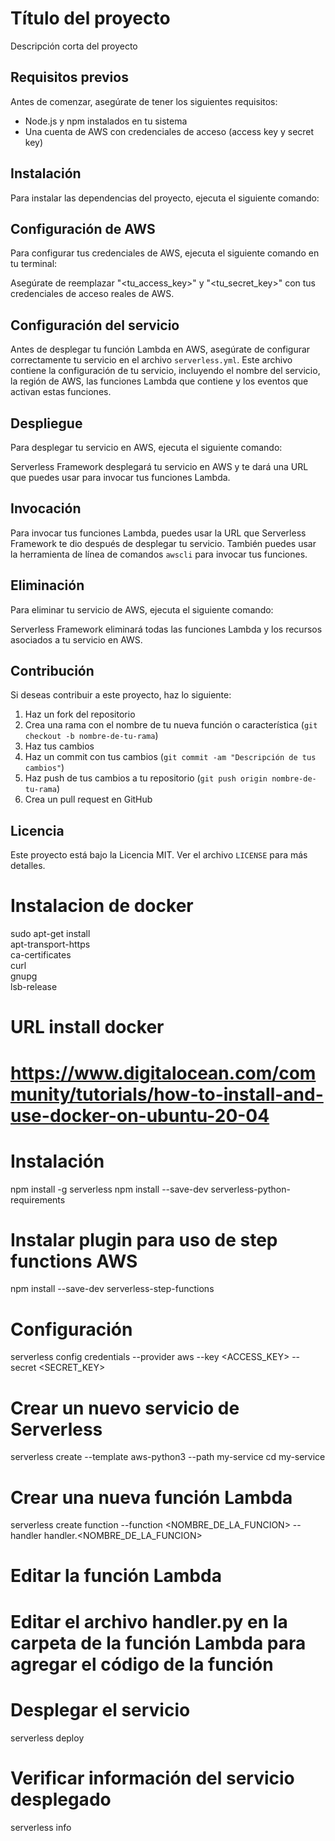 # Título del proyecto

Descripción corta del proyecto

## Requisitos previos

Antes de comenzar, asegúrate de tener los siguientes requisitos:

- Node.js y npm instalados en tu sistema
- Una cuenta de AWS con credenciales de acceso (access key y secret key)

## Instalación

Para instalar las dependencias del proyecto, ejecuta el siguiente comando:


## Configuración de AWS

Para configurar tus credenciales de AWS, ejecuta el siguiente comando en tu terminal:


Asegúrate de reemplazar "<tu_access_key>" y "<tu_secret_key>" con tus credenciales de acceso reales de AWS.

## Configuración del servicio

Antes de desplegar tu función Lambda en AWS, asegúrate de configurar correctamente tu servicio en el archivo `serverless.yml`. Este archivo contiene la configuración de tu servicio, incluyendo el nombre del servicio, la región de AWS, las funciones Lambda que contiene y los eventos que activan estas funciones.

## Despliegue

Para desplegar tu servicio en AWS, ejecuta el siguiente comando:


Serverless Framework desplegará tu servicio en AWS y te dará una URL que puedes usar para invocar tus funciones Lambda.

## Invocación

Para invocar tus funciones Lambda, puedes usar la URL que Serverless Framework te dio después de desplegar tu servicio. También puedes usar la herramienta de línea de comandos `awscli` para invocar tus funciones.

## Eliminación

Para eliminar tu servicio de AWS, ejecuta el siguiente comando:


Serverless Framework eliminará todas las funciones Lambda y los recursos asociados a tu servicio en AWS.

## Contribución

Si deseas contribuir a este proyecto, haz lo siguiente:

1. Haz un fork del repositorio
2. Crea una rama con el nombre de tu nueva función o característica (`git checkout -b nombre-de-tu-rama`)
3. Haz tus cambios
4. Haz un commit con tus cambios (`git commit -am "Descripción de tus cambios"`)
5. Haz push de tus cambios a tu repositorio (`git push origin nombre-de-tu-rama`)
6. Crea un pull request en GitHub

## Licencia

Este proyecto está bajo la Licencia MIT. Ver el archivo `LICENSE` para más detalles.

# Instalacion de docker
sudo apt-get install \
    apt-transport-https \
    ca-certificates \
    curl \
    gnupg \
    lsb-release
# URL install docker
# https://www.digitalocean.com/community/tutorials/how-to-install-and-use-docker-on-ubuntu-20-04
# Instalación
npm install -g serverless
npm install --save-dev serverless-python-requirements

# Instalar plugin para uso de step functions AWS
npm install --save-dev serverless-step-functions
# Configuración
serverless config credentials --provider aws --key <ACCESS_KEY> --secret <SECRET_KEY>

# Crear un nuevo servicio de Serverless
serverless create --template aws-python3 --path my-service
cd my-service

# Crear una nueva función Lambda
serverless create function --function <NOMBRE_DE_LA_FUNCION> --handler handler.<NOMBRE_DE_LA_FUNCION>

# Editar la función Lambda
# Editar el archivo handler.py en la carpeta de la función Lambda para agregar el código de la función

# Desplegar el servicio
serverless deploy

# Verificar información del servicio desplegado
serverless info
